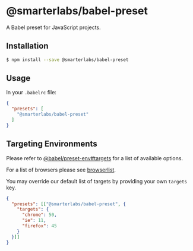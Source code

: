 # @smarterlabs/babel-preset

A Babel preset for JavaScript projects.

## Installation

```bash
$ npm install --save @smarterlabs/babel-preset
```

## Usage

In your `.babelrc` file:

```json
{
  "presets": [
    "@smarterlabs/babel-preset"
  ]
}
```

## Targeting Environments

Please refer to [@babel/preset-env#targets](https://babeljs.io/docs/en/babel-preset-env#targets) for a list of available options.

For a list of browsers please see [browserlist](https://github.com/ai/browserslist).

You may override our default list of targets by providing your own `targets` key.

```json
{
  "presets": [["@smarterlabs/babel-preset", {
    "targets": {
      "chrome": 50,
      "ie": 11,
      "firefox": 45
    }
  }]]
}
```

